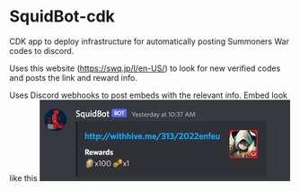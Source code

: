 # SquidBot-cdk
CDK app to deploy infrastructure for automatically posting Summoners War codes to discord.

Uses this website (https://swq.jp/l/en-US/) to look for new verified codes and posts the link and reward info.

Uses Discord webhooks to post embeds with the relevant info. Embed look like this ![Embed example](example-images/squidbot-example.jpg)